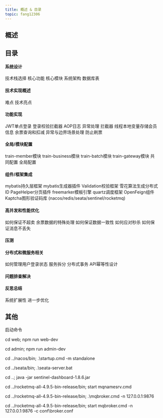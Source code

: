 ```yaml
---
title: 概述 & 目录
topic: fang12306
---
```


## 概述



## 目录

#### 系统设计

技术栈选择	核心功能	核心模块	系统架构	数据库表

#### 技术实现概述

难点	技术亮点

#### 功能实现

JWT单点登录	登录校验拦截器	AOP日志	异常处理	拦截器	线程本地变量存储会员信息	余票查询和扣减	异常与边界场景处理	防止刷票

#### 全局/模块配置

train-member模块	train-business模块	train-batch模块	train-gateway模块	共同配置	全局配置

#### 组件/框架集成

mybatis持久层框架	mybatis生成器插件	Validation校验框架	雪花算法生成分布式 ID	PageHelper分页插件	freemarker模板引擎	quartz调度框架	OpenFeign组件	Kaptcha图形验证码库	(nacos/redis/seata/sentinel/rocketmq)

#### 高并发和性能优化

如何保证不超卖	余票数据的特殊处理	如何保证数据一致性	如何应对秒杀	如何保证消息不丢失

#### 压测



#### 分布式和微服务相关

如何管理用户登录状态	服务拆分	分布式事务	API幂等性设计

#### 问题排查解决



#### 反思总结

系统扩展性	进一步优化

## 其他

启动命令

cd web; npm run web-dev 

cd admin; npm run admin-dev

cd ../nacos/bin; .\startup.cmd -m standalone

cd ../seata/bin; .\seata-server.bat

cd ..; java -jar sentinel-dashboard-1.8.6.jar

cd ../rocketmq-all-4.9.5-bin-release/bin; start mqnamesrv.cmd

cd ../rocketmq-all-4.9.5-bin-release/bin; .\mqbroker.cmd -n 127.0.0.1:9876

cd ../rocketmq-all-4.9.5-bin-release/bin; start mqbroker.cmd -n 127.0.0.1:9876 -c conf\broker.conf







































